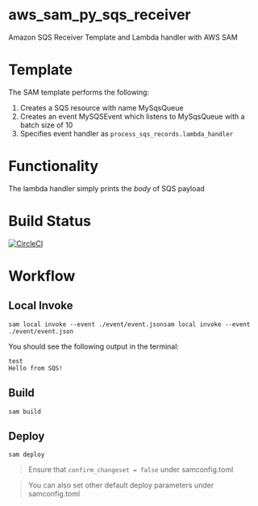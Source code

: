 # aws_sam_py_sqs_receiver
Amazon SQS Receiver Template and Lambda handler with AWS SAM

# Template

The SAM template performs the following:
1. Creates a SQS resource with name MySqsQueue
2. Creates an event MySQSEvent which listens to MySqsQueue with a batch size of 10
3. Specifies event handler as ```process_sqs_records.lambda_handler``` 

# Functionality

The lambda handler simply prints the _body_ of SQS payload

# Build Status

[![CircleCI](https://circleci.com/gh/jeyabalajis/aws_sam_py_sqs_receiver/tree/master.svg?style=svg)](https://circleci.com/gh/jeyabalajis/aws_sam_py_sqs_receiver/tree/master)

# Workflow

## Local Invoke
```
sam local invoke --event ./event/event.jsonsam local invoke --event ./event/event.json
```

You should see the following output in the terminal:
```
test
Hello from SQS!
```

## Build

```sam build```

## Deploy

```sam deploy```

> Ensure that ```confirm_changeset = false``` under samconfig.toml

> You can also set other default deploy parameters under samconfig.toml

